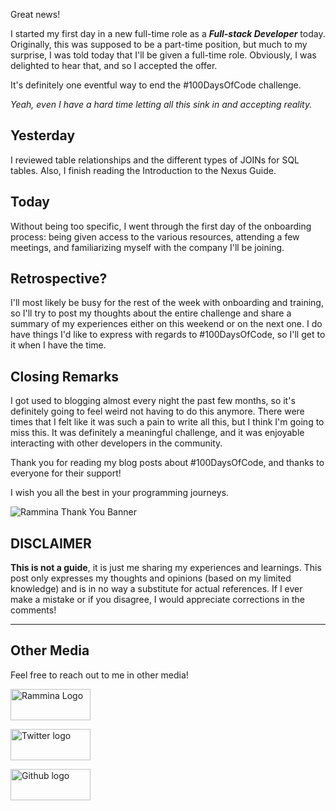 Great news!

I started my first day in a new full-time role as a **_Full-stack Developer_** today. Originally, this was supposed to be a part-time position, but much to my surprise, I was told today that I'll be given a full-time role. Obviously, I was delighted to hear that, and so I accepted the offer.

It's definitely one eventful way to end the #100DaysOfCode challenge.

_Yeah, even I have a hard time letting all this sink in and accepting reality._

## Yesterday

I reviewed table relationships and the different types of JOINs for SQL tables. Also, I finish reading the Introduction to the Nexus Guide.

## Today

Without being too specific, I went through the first day of the onboarding process: being given access to the various resources, attending a few meetings, and familiarizing myself with the company I'll be joining.

## Retrospective?

I'll most likely be busy for the rest of the week with onboarding and training, so I'll try to post my thoughts about the entire challenge and share a summary of my experiences either on this weekend or on the next one. I do have things I'd like to express with regards to #100DaysOfCode, so I'll get to it when I have the time.

## Closing Remarks

I got used to blogging almost every night the past few months, so it's definitely going to feel weird not having to do this anymore. There were times that I felt like it was such a pain to write all this, but I think I'm going to miss this. It was definitely a meaningful challenge, and it was enjoyable interacting with other developers in the community.

Thank you for reading my blog posts about #100DaysOfCode, and thanks to everyone for their support!

I wish you all the best in your programming journeys.

![Rammina Thank You Banner](https://dev-to-uploads.s3.amazonaws.com/uploads/articles/x9ayfxxxaz2g2hfcqbsk.png)

## DISCLAIMER

**This is not a guide**, it is just me sharing my experiences and learnings. This post only expresses my thoughts and opinions (based on my limited knowledge) and is in no way a substitute for actual references. If I ever make a mistake or if you disagree, I would appreciate corrections in the comments!

<hr />

## Other Media

Feel free to reach out to me in other media!

<span><a target="_blank" href="https://www.rammina.com"><img src="https://res.cloudinary.com/rammina/image/upload/v1638444046/rammina-button-128_x9ginu.png" alt="Rammina Logo" width="128" height="50"/></a></span>

<span><a target="_blank" href="https://twitter.com/RamminaR"><img src="https://res.cloudinary.com/rammina/image/upload/v1636792959/twitter-logo_laoyfu_pdbagm.png" alt="Twitter logo" width="128" height="50"/></a></span>

<span><a target="_blank" href="https://github.com/Rammina"><img src="https://res.cloudinary.com/rammina/image/upload/v1636795051/GitHub-Emblem2_epcp8r.png" alt="Github logo" width="128" height="50"/></a></span>

